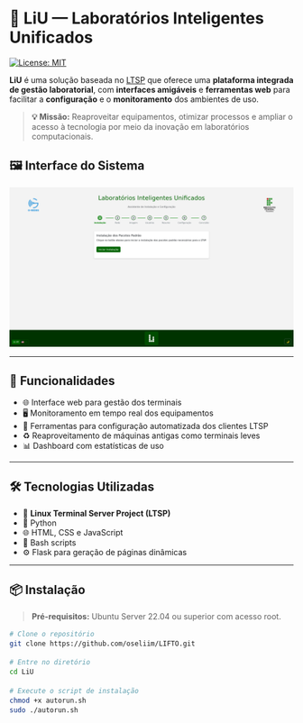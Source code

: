 # 🧠 LiU — Laboratórios Inteligentes Unificados

[![License: MIT](https://img.shields.io/badge/License-MIT-blue.svg)](LICENSE)

**LiU** é uma solução baseada no [LTSP](https://ltsp.org/) que oferece uma **plataforma integrada de gestão laboratorial**, com **interfaces amigáveis** e **ferramentas web** para facilitar a **configuração** e o **monitoramento** dos ambientes de uso.

> **💡 Missão:** Reaproveitar equipamentos, otimizar processos e ampliar o acesso à tecnologia por meio da inovação em laboratórios computacionais.

## 🖼️ Interface do Sistema

![Interface do LiU](img/screenshot.png)

---

## 🚀 Funcionalidades

- 🌐 Interface web para gestão dos terminais
- 🖥️ Monitoramento em tempo real dos equipamentos
- 🔧 Ferramentas para configuração automatizada dos clientes LTSP
- ♻️ Reaproveitamento de máquinas antigas como terminais leves
- 📊 Dashboard com estatísticas de uso

---

## 🛠️ Tecnologias Utilizadas

- 🐧 **Linux Terminal Server Project (LTSP)**
- 🐍 Python
- 🌐 HTML, CSS e JavaScript
- 🧰 Bash scripts
- ⚙️ Flask para geração de páginas dinâmicas

---

## 📦 Instalação

> **Pré-requisitos:** Ubuntu Server 22.04 ou superior com acesso root.

```bash
# Clone o repositório
git clone https://github.com/oseliim/LIFTO.git

# Entre no diretório
cd LiU

# Execute o script de instalação
chmod +x autorun.sh
sudo ./autorun.sh
